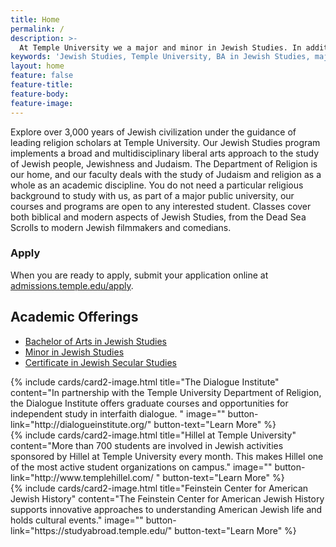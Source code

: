 ```yaml
---
title: Home
permalink: /
description: >-
  At Temple University we a major and minor in Jewish Studies. In addition, we were the first university to offer a             Certificate in Secular Jewish Studies.  
keywords: 'Jewish Studies, Temple University, BA in Jewish Studies, major or minor in Jewish Studies'
layout: home
feature: false
feature-title: 
feature-body: 
feature-image: 
---
```

Explore over 3,000 years of Jewish civilization under the guidance of leading religion scholars at Temple University. 
Our Jewish Studies program implements a broad and multidisciplinary liberal arts approach to the study of Jewish people, Jewishness and Judaism. The Department of Religion is our home, and our faculty deals with the study of Judaism and religion as a whole as an academic discipline. You do not need a particular religious background to study with us, as part of a major public university, our courses and programs are open to any interested student. Classes cover both biblical and modern aspects of Jewish Studies, from the Dead Sea Scrolls to modern Jewish filmmakers and comedians. 

### Apply
When you are ready to apply, submit your application online at [admissions.temple.edu/apply](http://admissions.temple.edu/apply).

## Academic Offerings
- [Bachelor of Arts in Jewish Studies](http://bulletin.temple.edu/undergraduate/liberal-arts/jewish-studies/ba-jewish-studies/)
- [Minor in Jewish Studies](http://bulletin.temple.edu/undergraduate/liberal-arts/jewish-studies/minor-jewish-studies/)
- [Certificate in Jewish Secular Studies](http://bulletin.temple.edu/undergraduate/liberal-arts/jewish-studies/certificate-jewish-studies/)

<div class="row row-wide">
  <div class="col m12 l4">{% include cards/card2-image.html 
    title="The Dialogue Institute" 
    content="In partnership with the Temple University Department of Religion, the Dialogue Institute offers graduate courses and opportunities for independent study in interfaith dialogue. " 
    image="" 
    button-link="http://dialogueinstitute.org/" 
    button-text="Learn More" %}
  </div>
  <div class="row row-wide">
    <div class="col m12 l4">{% include cards/card2-image.html 
      title="Hillel at Temple University" 
      content="More than 700 students are involved in Jewish activities sponsored by Hillel at Temple University every month. This makes Hillel one of the most active student organizations on campus." 
      image="" 
      button-link="http://www.templehillel.com/ " 
      button-text="Learn More" %}
    </div>
    <div class="row row-wide">
      <div class="col m12 l4">{% include cards/card2-image.html 
        title="Feinstein Center for American Jewish History" 
        content="The Feinstein Center for American Jewish History supports innovative approaches to understanding American Jewish life and holds cultural events." 
        image="" 
        button-link="https://studyabroad.temple.edu/" 
        button-text="Learn More" %}
      </div>
</div>
